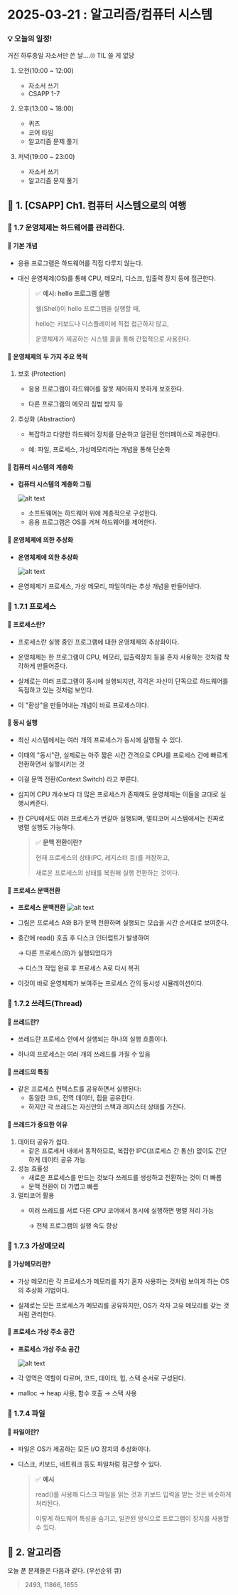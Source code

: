 # 2025-03-21 : 알고리즘/컴퓨터 시스템

### 💡 오늘의 일정!

거진 하루종일 자소서만 쓴 날....🙄 TIL 쓸 게 없당

1. 오전(10:00 ~ 12:00)
   
   - 자소서 쓰기
   - CSAPP 1-7

2. 오후(13:00 ~ 18:00)

   - 퀴즈  
   - 코어 타임
   - 알고리즘 문제 풀기
   
3. 저녁(19:00 ~ 23:00) 

   - 자소서 쓰기
   - 알고리즘 문제 풀기
  
## 💙 1. [CSAPP] Ch1. 컴퓨터 시스템으로의 여행
 
### 🔶 1.7 운영체제는 하드웨어를 관리한다.

#### 📌 기본 개념
- 응용 프로그램은 하드웨어를 직접 다루지 않는다.

- 대신 운영체제(OS)를 통해 CPU, 메모리, 디스크, 입출력 장치 등에 접근한다.

  > ✅ **예시: hello 프로그램 실행**
  > 
  > 쉘(Shell)이 hello 프로그램을 실행할 때,
  > 
  > hello는 키보드나 디스플레이에 직접 접근하지 않고,
  > 
  > 운영체제가 제공하는 시스템 콜을 통해 간접적으로 사용한다.

#### 📌 운영체제의 두 가지 주요 목적

1. 보호 (Protection)
 
   - 응용 프로그램이 하드웨어를 잘못 제어하지 못하게 보호한다.

   - 다른 프로그램의 메모리 침범 방지 등

2. 추상화 (Abstraction)

   - 복잡하고 다양한 하드웨어 장치를 단순하고 일관된 인터페이스로 제공한다.

   - 예: 파일, 프로세스, 가상메모리라는 개념을 통해 단순화

#### 📌 컴퓨터 시스템의 계층화

- **컴퓨터 시스템의 계층화 그림**
   
   ![alt text](static/image-4.png)

  - 소프트웨어는 하드웨어 위에 계층적으로 구성한다.
  - 응용 프로그램은 OS를 거쳐 하드웨어를 제어한다.

#### 📌 운영체제에 의한 추상화

- **운영체제에 의한 추상화**
  
   ![alt text](static/image-5.png)

- 운영체제가 프로세스, 가상 메모리, 파일이라는 추상 개념을 만들어낸다.

### 🔶 1.7.1 프로세스

#### 📌 프로세스란?

- 프로세스란 실행 중인 프로그램에 대한 운영체제의 추상화이다.

- 운영체제는 한 프로그램이 CPU, 메모리, 입출력장치 등을 혼자 사용하는 것처럼 착각하게 만들어준다.

- 실제로는 여러 프로그램이 동시에 실행되지만, 각각은 자신이 단독으로 하드웨어를 독점하고 있는 것처럼 보인다.

- 이 "환상"을 만들어내는 개념이 바로 프로세스이다.

#### 📌 동시 실행

- 최신 시스템에서는 여러 개의 프로세스가 동시에 실행될 수 있다.
- 이때의 "동시"란, 실제로는 아주 짧은 시간 간격으로 CPU를 프로세스 간에 빠르게 전환하면서 실행시키는 것
- 이걸 문맥 전환(Context Switch) 라고 부른다.
- 심지어 CPU 개수보다 더 많은 프로세스가 존재해도 운영체제는 이들을 교대로 실행시켜준다.
- 한 CPU에서도 여러 프로세스가 번갈아 실행되며, 멀티코어 시스템에서는 진짜로 병렬 실행도 가능하다.


  > ✅ **문맥 전환이란?**
  >
  > 현재 프로세스의 상태(PC, 레지스터 등)를 저장하고,
  >
  > 새로운 프로세스의 상태를 복원해 실행 전환하는 것이다.

#### 📌 프로세스 문맥전환

- **프로세스 문맥전환**
  ![alt text](static/image-7.png)

- 그림은 프로세스 A와 B가 문맥 전환하며 실행되는 모습을 시간 순서대로 보여준다.
- 중간에 read() 호출 후 디스크 인터럽트가 발생하여

  → 다른 프로세스(B)가 실행되었다가
  
  → 디스크 작업 완료 후 프로세스 A로 다시 복귀

- 이것이 바로 운영체제가 보여주는 프로세스 간의 동시성 시뮬레이션이다.
  
### 🔶 1.7.2 쓰레드(Thread)

#### 📌 쓰레드란?

- 쓰레드란 프로세스 안에서 실행되는 하나의 실행 흐름이다.

- 하나의 프로세스는 여러 개의 쓰레드를 가질 수 있음

#### 📌 쓰레드의 특징

- 같은 프로세스 컨텍스트를 공유하면서 실행된다:
  - 동일한 코드, 전역 데이터, 힙을 공유한다.
  - 하지만 각 쓰레드는 자신만의 스택과 레지스터 상태를 가진다.

#### 📌 쓰레드가 중요한 이유

1. 데이터 공유가 쉽다.
   - 같은 프로세서 내에서 동작하므로, 복잡한 IPC(프로세스 간 통신) 없이도 간단하게 데이터 공유 가능
2. 성능 효율성
   - 새로운 프로세스를 만드는 것보다 쓰레드를 생성하고 전환하는 것이 더 빠름
   - 문맥 전환이 더 가볍고 빠름
3. 멀티코어 활용
   - 여러 쓰레드를 서로 다른 CPU 코어에서 동시에 실행하면 병렬 처리 가능
    
     → 전체 프로그램의 실행 속도 향상
  
### 🔶 1.7.3 가상메모리

#### 📌 가상메모리란?

- 가상 메모리란 각 프로세스가 메모리를 자기 혼자 사용하는 것처럼 보이게 하는 OS의 추상화 기법이다.

- 실제로는 모든 프로세스가 메모리를 공유하지만, OS가 각자 고유 메모리를 갖는 것처럼 관리한다.

#### 📌 프로세스 가상 주소 공간
- **프로세스 가상 주소 공간**
  
  ![alt text](static/image-6.png)

- 각 영역은 역할이 다르며, 코드, 데이터, 힙, 스택 순서로 구성된다.

- malloc → heap 사용, 함수 호출 → 스택 사용

### 🔶 1.7.4 파일

#### 📌 파일이란?

- 파일은 OS가 제공하는 모든 I/O 장치의 추상화이다.
- 디스크, 키보드, 네트워크 등도 파일처럼 접근할 수 있다.

  > ✅ **예시**
  >
  > read()를 사용해 디스크 파일을 읽는 것과 키보드 입력을 받는 것은 비슷하게 처리된다.
  >
  > 이렇게 하드웨어 특성을 숨기고, 일관된 방식으로 프로그램이 장치를 사용할 수 있다.

## 💙 2. 알고리즘

오늘 푼 문제들은 다음과 같다. (우선순위 큐)

> 2493, 11866, 1655